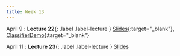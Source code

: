 ```yaml
---
title: Week 13
---
```


April 9
: **Lecture 22**{: .label .label-lecture }
[Slides](https://docs.google.com/presentation/d/15Y1BgtzCLkxr4ErPGUM6yXsSsOZm65eLWr39JyXPvDA/edit?usp=sharing){:target="_blank"},
[ClassifierDemo](https://data100.datahub.berkeley.edu/hub/user-redirect/git-pull?repo=https%3A%2F%2Fgithub.com%2FUCB-Econ-148%2Fecon148-sp24&branch=main&urlpath=lab%2Ftree%2Fecon148-sp24%2Flec%2FLec12.1%2FMLDemo_Credit.ipynb){:target="_blank"}


April 11
: **Lecture 23**{: .label .label-lecture } [Slides](https://docs.google.com/presentation/d/1we3NQU115HxIQuglRNyvIxZX8pbt1Mmpf3kd7QIpOgg/edit?usp=sharing)

